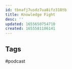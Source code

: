 ```yaml
---
id: tbnafj7usdz7ua8ifz318tb
title: Knowledge Fight
desc: ''
updated: 1655650754710
created: 1655581106141
---
```


## Tags

#podcast
